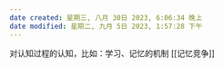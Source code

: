 ```yaml
---
date created: 星期三, 八月 30日 2023, 6:06:34 晚上
date modified: 星期二, 九月 5日 2023, 1:57:28 下午
---
```

对认知过程的认知，比如：学习、记忆的机制
[[记忆竞争]]